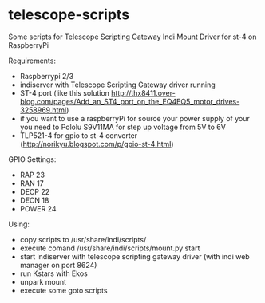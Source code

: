 # telescope-scripts
Some scripts for Telescope Scripting Gateway Indi Mount Driver for st-4 on RaspberryPi   

Requirements:
- Raspberrypi 2/3
- indiserver with Telescope Scripting Gateway driver running
- ST-4 port (like this solution http://thx8411.over-blog.com/pages/Add_an_ST4_port_on_the_EQ4EQ5_motor_drives-3258969.html) 
- if you want to use a raspberryPi for source your power supply of your you need to Pololu S9V11MA for step up voltage from 5V to  6V
- TLP521-4 for gpio to st-4 converter (http://norikyu.blogspot.com/p/gpio-st-4.html)

GPIO Settings:
- RAP 23
- RAN 17
- DECP 22
- DECN 18
- POWER 24

Using:
- copy scripts to /usr/share/indi/scripts/
- execute comand /usr/share/indi/scripts/mount.py start 
- start indiserver with telescope scripting gateway driver (with indi web manager on port 8624) 
- run Kstars with Ekos 
- unpark mount 
- execute some goto scripts
